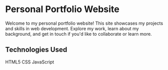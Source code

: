 # Personal Portfolio Website 
Welcome to my personal portfolio website! This site showcases my projects and skills in web development. Explore my work, learn about my background, and get in touch if you'd like to collaborate or learn more.
## Technologies Used
HTML5
CSS
JavaScript
